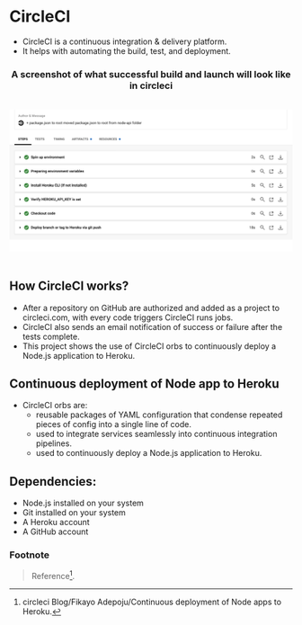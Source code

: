 # CircleCI
- CircleCI is a continuous integration & delivery platform.
- It helps with automating the build, test, and deployment.
<h3 align="center">A screenshot of what successful build and launch will look like in circleci</h3>
<br>
<div align="center" id="top"> 
<img src = "./circleci.png" width='900'/>
</div>
<br>

## How CircleCI works?
- After a repository on GitHub are authorized and added as a project to circleci.com, with every code triggers CircleCI runs jobs. 
- CircleCI also sends an email notification of success or failure after the tests complete.
- This project shows the use of CircleCI orbs to continuously deploy a Node.js application to Heroku.

## Continuous deployment of Node app to Heroku
- CircleCI orbs are:
    - reusable packages of YAML configuration that condense repeated pieces of config into a single line of code. 
    - used to integrate services seamlessly into continuous integration pipelines.
    - used to continuously deploy a Node.js application to Heroku.

## Dependencies:
  - Node.js installed on your system
  - Git installed on your system
  - A Heroku account
  - A GitHub account

### Footnote

>Reference[^1]. 

>[^1]: circleci Blog/Fikayo Adepoju/Continuous deployment of Node apps to Heroku.

